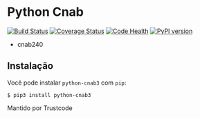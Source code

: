 Python Cnab
=======

[![Build Status](https://travis-ci.org/Trust-Code/python-cnab.svg?branch=master)](https://travis-ci.org/Trust-Code/python-cnab)
[![Coverage Status](https://coveralls.io/repos/github/Trust-Code/python-cnab/badge.svg?branch=master)](https://coveralls.io/github/Trust-Code/python-cnab?branch=master)
[![Code Health](https://landscape.io/github/Trust-Code/python-cnab/master/landscape.svg?style=flat)](https://landscape.io/github/Trust-Code/python-cnab/master)
[![PyPI version](https://badge.fury.io/py/python-cnab.svg)](https://badge.fury.io/py/python-cnab)

- cnab240

Instalação
------------
Você pode instalar ``python-cnab3`` com ``pip``:

    $ pip3 install python-cnab3


Mantido por Trustcode
